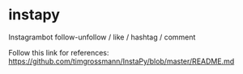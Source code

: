 # instapy
Instagrambot follow-unfollow / like / hashtag / comment

Follow this link for references: https://github.com/timgrossmann/InstaPy/blob/master/README.md
